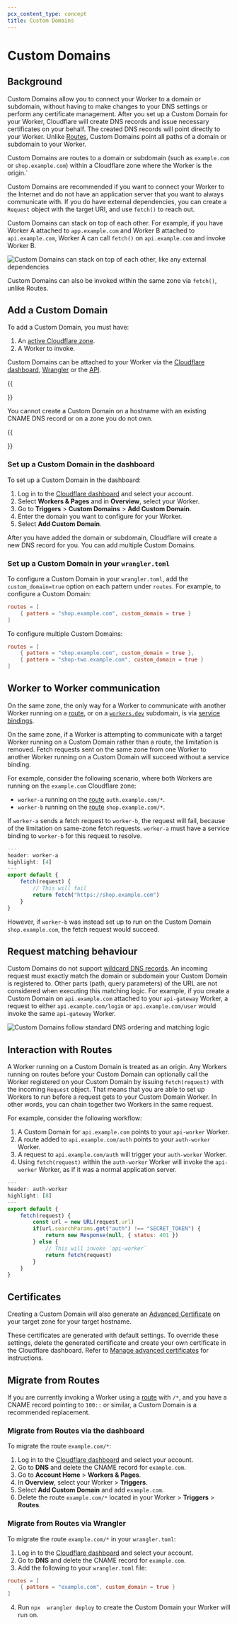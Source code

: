 ```yaml
---
pcx_content_type: concept
title: Custom Domains
---
```


# Custom Domains

## Background

Custom Domains allow you to connect your Worker to a domain or subdomain, without having to make changes to your DNS settings or perform any certificate management. After you set up a Custom Domain for your Worker, Cloudflare will create DNS records and issue necessary certificates on your behalf. The created DNS records will point directly to your Worker. Unlike [Routes](/workers/configuration/routing/routes/#set-up-a-route), Custom Domains point all paths of a domain or subdomain to your Worker.

Custom Domains are routes to a domain or subdomain (such as `example.com` or `shop.example.com`) within a Cloudflare zone where the Worker is the origin.`

Custom Domains are recommended if you want to connect your Worker to the Internet and do not have an application server that you want to always communicate with.  If you do have external dependencies, you can create a `Request` object with the target URI, and use `fetch()` to reach out.

Custom Domains can stack on top of each other. For example, if you have Worker A attached to `app.example.com` and Worker B attached to `api.example.com`, Worker A can call `fetch()` on `api.example.com` and invoke Worker B.

![Custom Domains can stack on top of each other, like any external dependencies](/images/workers/learning/custom-domains-subrequest.png)

Custom Domains can also be invoked within the same zone via `fetch()`, unlike Routes.

## Add a Custom Domain

To add a Custom Domain, you must have:

1. An [active Cloudflare zone](/dns/zone-setups/).
2. A Worker to invoke.

Custom Domains can be attached to your Worker via the [Cloudflare dashboard](/workers/configuration/routing/custom-domains/#set-up-a-custom-domain-in-the-dashboard), [Wrangler](/workers/configuration/routing/custom-domains/#set-up-a-custom-domain-in-your-wranglertoml) or the [API](/api/operations/worker-domain-list-domains).

{{<Aside type="warning">}}

You cannot create a Custom Domain on a hostname with an existing CNAME DNS record or on a zone you do not own.

{{</Aside>}}

### Set up a Custom Domain in the dashboard

To set up a Custom Domain in the dashboard:

1. Log in to the [Cloudflare dashboard](https://dash.cloudflare.com) and select your account.
2. Select **Workers & Pages** and in **Overview**, select your Worker.
3. Go to **Triggers** > **Custom Domains** > **Add Custom Domain**.
4. Enter the domain you want to configure for your Worker.
5. Select **Add Custom Domain**.

After you have added the domain or subdomain, Cloudflare will create a new DNS record for you. You can add multiple Custom Domains.

### Set up a Custom Domain in your `wrangler.toml`

To configure a Custom Domain in your `wrangler.toml`, add the `custom_domain=true` option on each pattern under `routes`. For example, to configure a Custom Domain:

```toml
routes = [
	{ pattern = "shop.example.com", custom_domain = true }
]
```

To configure multiple Custom Domains:

```toml
routes = [
	{ pattern = "shop.example.com", custom_domain = true },
	{ pattern = "shop-two.example.com", custom_domain = true }
]
```

## Worker to Worker communication

On the same zone, the only way for a Worker to communicate with another Worker running on a [route](/workers/configuration/routing/routes/#set-up-a-route), or on a [`workers.dev`](/workers/configuration/routing/routes/#routes-with-workersdev) subdomain, is via [service bindings](/workers/runtime-apis/bindings/service-bindings/).

On the same zone, if a Worker is attempting to communicate with a target Worker running on a Custom Domain rather than a route, the limitation is removed. Fetch requests sent on the same zone from one Worker to another Worker running on a Custom Domain will succeed without a service binding.

For example, consider the following scenario, where both Workers are running on the `example.com` Cloudflare zone:

- `worker-a` running on the [route](/workers/configuration/routing/routes/#set-up-a-route) `auth.example.com/*`.
- `worker-b` running on the [route](/workers/configuration/routing/routes/#set-up-a-route) `shop.example.com/*`.

If `worker-a` sends a fetch request to `worker-b`, the request will fail, because of the limitation on same-zone fetch requests. `worker-a` must have a service binding to `worker-b` for this request to resolve.

```js
---
header: worker-a
highlight: [4]
---
export default {
	fetch(request) {
		// This will fail
		return fetch("https://shop.example.com")
	}
}
```

However, if `worker-b` was instead set up to run on the Custom Domain `shop.example.com`, the fetch request would succeed.

## Request matching behaviour

Custom Domains do not support [wildcard DNS records](/dns/manage-dns-records/reference/wildcard-dns-records/). An incoming request must exactly match the domain or subdomain your Custom Domain is registered to. Other parts (path, query parameters) of the URL are not considered when executing this matching logic. For example, if you create a Custom Domain on `api.example.com` attached to your `api-gateway` Worker, a request to either `api.example.com/login` or `api.example.com/user` would invoke the same `api-gateway` Worker.

![Custom Domains follow standard DNS ordering and matching logic](/images/workers/platform/triggers/custom-domains-api-gateway.png)

## Interaction with Routes

A Worker running on a Custom Domain is treated as an origin. Any Workers running on routes before your Custom Domain can optionally call the Worker registered on your Custom Domain by issuing `fetch(request)` with the incoming `Request` object. That means that you are able to set up Workers to run before a request gets to your Custom Domain Worker. In other words, you can chain together two Workers in the same request.

For example, consider the following workflow:

1. A Custom Domain for `api.example.com` points to your `api-worker` Worker.
2. A route added to `api.example.com/auth` points to your `auth-worker` Worker.
3. A request to `api.example.com/auth` will trigger your `auth-worker` Worker.
4. Using `fetch(request)` within the `auth-worker` Worker will invoke the `api-worker` Worker, as if it was a normal application server.

```js
---
header: auth-worker
highlight: [8]
---
export default {
	fetch(request) {
		const url = new URL(request.url)
		if(url.searchParams.get("auth") !== "SECRET_TOKEN") {
			return new Response(null, { status: 401 })
		} else {
			// This will invoke `api-worker`
			return fetch(request)
		}
	}
}
```

## Certificates

Creating a Custom Domain will also generate an [Advanced Certificate](/ssl/edge-certificates/advanced-certificate-manager/) on your target zone for your target hostname.

These certificates are generated with default settings. To override these settings, delete the generated certificate and create your own certificate in the Cloudflare dashboard. Refer to [Manage advanced certificates](/ssl/edge-certificates/advanced-certificate-manager/manage-certificates/) for instructions.

## Migrate from Routes

If you are currently invoking a Worker using a [route](/workers/configuration/routing/routes/) with `/*`, and you have a CNAME record pointing to `100::` or similar, a Custom Domain is a recommended replacement.

### Migrate from Routes via the dashboard

To migrate the route `example.com/*`:

1. Log in to the [Cloudflare dashboard](https://dash.cloudflare.com) and select your account.
2. Go to **DNS** and delete the CNAME record for `example.com`.
3. Go to **Account Home** > **Workers & Pages**.
4. In **Overview**, select your Worker > **Triggers**.
5. Select **Add Custom Domain** and add `example.com`.
6. Delete the route `example.com/*` located in your Worker > **Triggers** > **Routes**.

### Migrate from Routes via Wrangler

To migrate the route `example.com/*` in your `wrangler.toml`:

1. Log in to the [Cloudflare dashboard](https://dash.cloudflare.com) and select your account.
2. Go to **DNS** and delete the CNAME record for `example.com`.
3. Add the following to your `wrangler.toml` file:

```toml
routes = [
	{ pattern = "example.com", custom_domain = true }
]
```

4. Run `npx  wrangler deploy` to create the Custom Domain your Worker will run on.

